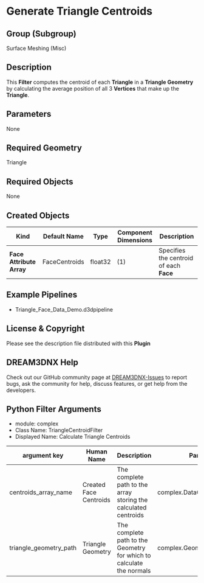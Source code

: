 Generate Triangle Centroids 
============

## Group (Subgroup) ##

Surface Meshing (Misc)

## Description ##

This **Filter** computes the centroid of each **Triangle** in a **Triangle Geometry** by calculating the average position of all 3 **Vertices** that make up the **Triangle**.

## Parameters ##

None

## Required Geometry ##

Triangle

## Required Objects ##

None

## Created Objects ##
| Kind                     | Default Name  | Type   | Component Dimensions | Description                             |
|--------------------------|---------------|--------|----------------------|-----------------------------------------|
| **Face Attribute Array** | FaceCentroids | float32 | (1)                  | Specifies the centroid of each **Face** |


## Example Pipelines ##

+ Triangle_Face_Data_Demo.d3dpipeline

## License & Copyright ##

Please see the description file distributed with this **Plugin**

## DREAM3DNX Help

Check out our GitHub community page at [DREAM3DNX-Issues](https://github.com/BlueQuartzSoftware/DREAM3DNX-Issues) to report bugs, ask the community for help, discuss features, or get help from the developers.

## Python Filter Arguments

+ module: complex
+ Class Name: TriangleCentroidFilter
+ Displayed Name: Calculate Triangle Centroids

| argument key | Human Name | Description | Parameter Type |
|--------------|------------|-------------|----------------|
| centroids_array_name | Created Face Centroids | The complete path to the array storing the calculated centroids | complex.DataObjectNameParameter |
| triangle_geometry_path | Triangle Geometry | The complete path to the Geometry for which to calculate the normals | complex.GeometrySelectionParameter |

